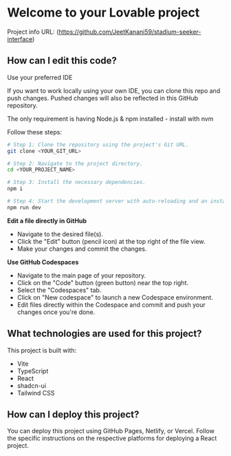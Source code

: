 # Welcome to your Lovable project

Project info
URL: (https://github.com/JeetKanani59/stadium-seeker-interface)

## How can I edit this code?

Use your preferred IDE

If you want to work locally using your own IDE, you can clone this repo and push changes. Pushed changes will also be reflected in this GitHub repository.

The only requirement is having Node.js & npm installed - install with nvm

Follow these steps:

```sh
# Step 1: Clone the repository using the project's Git URL.
git clone <YOUR_GIT_URL>

# Step 2: Navigate to the project directory.
cd <YOUR_PROJECT_NAME>

# Step 3: Install the necessary dependencies.
npm i

# Step 4: Start the development server with auto-reloading and an instant preview.
npm run dev
```

**Edit a file directly in GitHub**

- Navigate to the desired file(s).
- Click the "Edit" button (pencil icon) at the top right of the file view.
- Make your changes and commit the changes.

**Use GitHub Codespaces**

- Navigate to the main page of your repository.
- Click on the "Code" button (green button) near the top right.
- Select the "Codespaces" tab.
- Click on "New codespace" to launch a new Codespace environment.
- Edit files directly within the Codespace and commit and push your changes once you're done.

## What technologies are used for this project?

This project is built with:

- Vite
- TypeScript
- React
- shadcn-ui
- Tailwind CSS

## How can I deploy this project?
You can deploy this project using GitHub Pages, Netlify, or Vercel. Follow the specific instructions on the respective platforms for deploying a React project.


